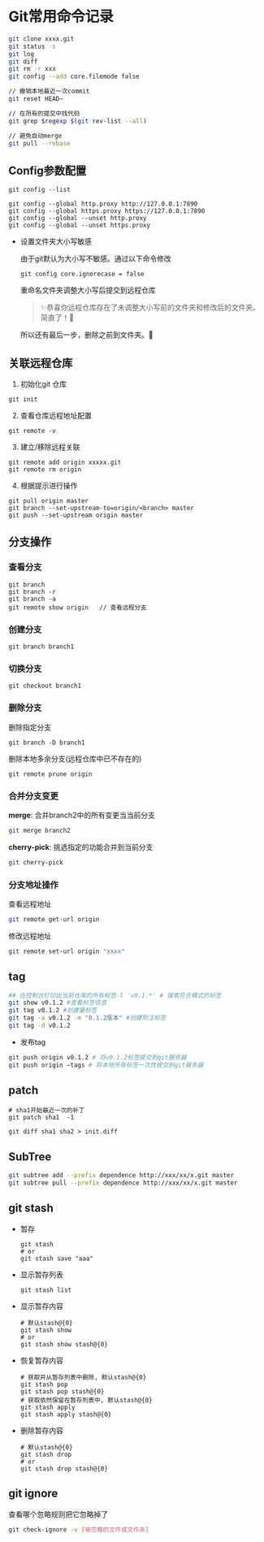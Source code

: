 # Git常用命令记录

```bash
git clone xxxx.git
git status -s
git log
git diff
git rm -r xxx
git config --add core.filemode false   

// 撤销本地最近一次commit
git reset HEAD~

// 在所有的提交中找代码
git grep $regexp $(git rev-list --all)

// 避免自动merge
git pull --rebase
```

## Config参数配置
```
git config --list

git config --global http.proxy http://127.0.0.1:7890
git config --global https.proxy https://127.0.0.1:7890
git config --global --unset http.proxy
git config --global --unset https.proxy
```

- 设置文件夹大小写敏感

  由于git默认为大小写不敏感。通过以下命令修改

  ```
  git config core.ignorecase = false
  ```

  重命名文件夹调整大小写后提交到远程仓库

  > ✨恭喜你远程仓库存在了未调整大小写前的文件夹和修改后的文件夹。简直了！👿

  所以还有最后一步，删除之前到文件夹。🤪


## 关联远程仓库
1. 初始化git 仓库
```
git init
```

2. 查看仓库远程地址配置
```
git remote -v 
```

3. 建立/移除远程关联
```
git remote add origin xxxxx.git
git remote rm origin
```

4. 根据提示进行操作
```
git pull origin master
git branch --set-upstream-to=origin/<branch> master
git push --set-upstream origin master
```


## 分支操作

### 查看分支
```
git branch
git branch -r
git branch -a
git remote show origin   // 查看远程分支
```
### 创建分支
```
git branch branch1
```

### 切换分支
```
git checkout branch1
```

### 删除分支

删除指定分支
```
git branch -D branch1
```

删除本地多余分支(远程仓库中已不存在的)
```
git remote prune origin
```

### 合并分支变更

**merge**: 合并branch2中的所有变更当当前分支

```bash
git merge branch2
```

**cherry-pick**: 挑选指定的功能合并到当前分支

```bash
git cherry-pick
```

### 分支地址操作

查看远程地址

```bash
git remote get-url origin
```

修改远程地址

```bash
git remote set-url origin "xxxx"
```

## tag

```bash
## 在控制台打印出当前仓库的所有标签-l 'v0.1.*' # 搜索符合模式的标签
git show v0.1.2 #查看标签信息
git tag v0.1.2 #创建量标签
git tag -a v0.1.2 -m "0.1.2版本" #创建附注标签
git tag -d v0.1.2
```

- 发布tag

```bash
git push origin v0.1.2 # 将v0.1.2标签提交到git服务器
git push origin –tags # 将本地所有标签一次性提交到git服务器
```

## patch

```
# sha1开始最近一次的补丁
git patch sha1  -1
```

```
git diff sha1 sha2 > init.diff
```

## SubTree

```bash
git subtree add --prefix dependence http://xxx/xx/x.git master
git subtree pull --prefix dependence http://xxx/xx/x.git master
```

## git  stash

- 暂存

  ```shell
  git stash
  # or
  git stash save "aaa"
  ```

- 显示暂存列表

  ```shell
  git stash list
  ```

- 显示暂存内容

  ```shell
  # 默认stash@{0}
  git stash show
  # or
  git stash show stash@{0}
  ```

- 恢复暂存内容

  ```shell
  # 获取并从暂存列表中删除, 默认stash@{0}
  git stash pop
  git stash pop stash@{0}
  # 获取依然保留在暂存列表中, 默认stash@{0}
  git stash apply
  git stash apply stash@{0}
  ```

- 删除暂存内容

  ```shell
  # 默认stash@{0}
  git stash drop
  # or
  git stash drop stash@{0}
  ```

## git ignore
查看哪个忽略规则把它忽略掉了
```bash
git check-ignore -v [被忽略的文件或文件夹]
```